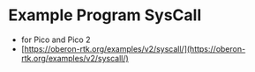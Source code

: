 # Example Program SysCall

* for Pico and Pico 2
* [https://oberon-rtk.org/examples/v2/syscall/](https://oberon-rtk.org/examples/v2/syscall/)
